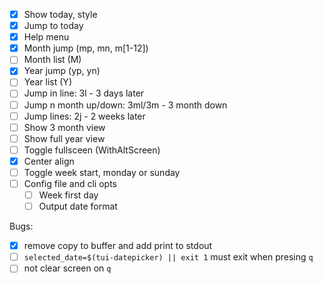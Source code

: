 - [x] Show today, style
- [x] Jump to today
- [x] Help menu
- [x] Month jump (mp, mn, m[1-12]<cr>)
- [ ] Month list (M)
- [x] Year jump (yp, yn)
- [ ] Year list (Y)
- [ ] Jump in line: 3l - 3 days later
- [ ] Jump  n month up/down: 3ml/3m<down> - 3 month down 
- [ ] Jump lines: 2j - 2 weeks later
- [ ] Show 3 month view
- [ ] Show full year view
- [ ] Toggle fullsceen (WithAltScreen)
- [x] Center align
- [ ] Toggle week start, monday or sunday
- [ ] Config file and cli opts
    - [ ] Week first day
    - [ ] Output date format 

Bugs:
- [x] remove copy to buffer and add print to stdout
- [ ] `selected_date=$(tui-datepicker) || exit 1` must exit when presing `q`
- [ ] not clear screen on `q`
